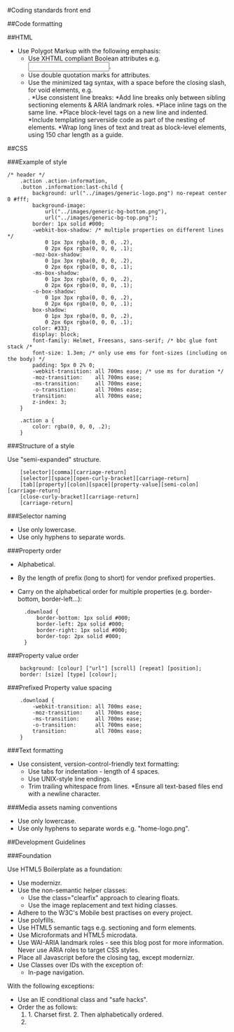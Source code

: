 #Coding standards front end

##Code formatting

##HTML

* Use Polygot Markup with the following emphasis:
	* Use XHTML compliant Boolean attributes e.g. <input type="text" required="required" />.
	* Use double quotation marks for attributes.
	* Use the minimized tag syntax, with a space before the closing slash, for void elements, e.g. <br />.
*Use consistent line breaks:
	*Add line breaks only between sibling sectioning elements & ARIA landmark roles.
	*Place inline tags on the same line.
	*Place block-level tags on a new line and indented.
	*Include templating serverside code as part of the nesting of elements.
	*Wrap long lines of text and treat as block-level elements, using 150 char length as a guide.

##CSS

###Example of style

	/* header */
		.action .action-information,
		.button .information:last-child {
			background: url("../images/generic-logo.png") no-repeat center 0 #fff;
			background-image:
				url("../images/generic-bg-bottom.png"),
				url("../images/generic-bg-top.png");
			border: 1px solid #000;
			-webkit-box-shadow: /* multiple properties on different lines */
				0 1px 3px rgba(0, 0, 0, .2),
				0 2px 6px rgba(0, 0, 0, .1);
			-moz-box-shadow:
				0 1px 3px rgba(0, 0, 0, .2),
				0 2px 6px rgba(0, 0, 0, .1);
			-ms-box-shadow:
				0 1px 3px rgba(0, 0, 0, .2),
				0 2px 6px rgba(0, 0, 0, .1);
			-o-box-shadow:
				0 1px 3px rgba(0, 0, 0, .2),
				0 2px 6px rgba(0, 0, 0, .1);
			box-shadow:
				0 1px 3px rgba(0, 0, 0, .2),
				0 2px 6px rgba(0, 0, 0, .1);
			color: #333;
			display: block;
			font-family: Helmet, Freesans, sans-serif; /* bbc glue font stack /*
			font-size: 1.3em; /* only use ems for font-sizes (including on the body) */
			padding: 5px 0 2% 0;
			-webkit-transition: all 700ms ease; /* use ms for duration */
			-moz-transition:    all 700ms ease;
			-ms-transition:     all 700ms ease;
			-o-transition:      all 700ms ease;
			transition:         all 700ms ease;
			z-index: 3;
		}

		.action a {
			color: rgba(0, 0, 0, .2);
		}

###Structure of a style

Use "semi-expanded" structure.

		[selector][comma][carriage-return]
		[selector][space][open-curly-bracket][carriage-return]
		[tab][property][colon][space][property-value][semi-colon][carriage-return]
		[close-curly-bracket][carriage-return]
		[carriage-return]

###Selector naming

* Use only lowercase.
* Use only hyphens to separate words.

###Property order
* Alphabetical.
* By the length of prefix (long to short) for vendor prefixed properties.
* Carry on the alphabetical order for multiple properties (e.g. border-bottom, border-left...):

		.download {
			border-bottom: 1px solid #000;
			border-left: 2px solid #000;
			border-right: 1px solid #000;
			border-top: 2px solid #000;
		}

###Property value order

		background: [colour] ["url"] [scroll] [repeat] [position];
		border: [size] [type] [colour];

###Prefixed Property value spacing

		.download {
			-webkit-transition: all 700ms ease;
			-moz-transition:    all 700ms ease;
			-ms-transition:     all 700ms ease;
			-o-transition:      all 700ms ease;
			transition:         all 700ms ease;
		}
				
###Text formatting

* Use consistent, version-control-friendly text formatting:
	* Use tabs for indentation - length of 4 spaces.
	* Use UNIX-style line endings.
	* Trim trailing whitespace from lines.
	*Ensure all text-based files end with a newline character.

###Media assets naming conventions

* Use only lowercase.
* Use only hyphens to separate words e.g. "home-logo.png".

##Development Guidelines

###Foundation

Use HTML5 Boilerplate as a foundation:
* Use modernizr.
* Use the non-semantic helper classes:
	* Use the class="clearfix" approach to clearing floats.
	* Use the image replacement and text hiding classes.
* Adhere to the W3C's Mobile best practises on every project.
* Use polyfills.
* Use HTML5 semantic tags e.g. sectioning and form elements.
* Use Microformats and HTML5 microdata.
* Use WAI-ARIA landmark roles - see this blog post for more information. Never use ARIA roles to target CSS styles.
* Place all Javascript before the closing </body> tag, except modernizr.
* Use Classes over IDs with the exception of:
	* In-page navigation.

With the following exceptions:

* Use an IE conditional class and "safe hacks".
* Order the <head> as follows:
	1. <meta>
		1. Charset first.
		2. Then alphabetically ordered.
	2. <title>
	3. <link>
	4. <script>

###CSS

Structure of a stylesheet

1. fonts (including url to licence)
2. normalise html5
3. default styles (based on boilerplate/normalise)
	1. html
	2. body
	3. links: a, a:hover, a:active, a:visited
	4. sectioning content: aside, article, nav, section
	5. heading content: h1 – h6, hgroup
	6. text-level semantics: address, blockquote, code, em, pre, strong
	7. grouping content
		1. lists: dl, dt, dd, ul, ol, li
		2. paragraphs
		3. tables: table, thead, tr, th, tbody, td
	8. form content: form, fieldset, legend, label, input, textarea, select, option
	9. embedding content: audio, canvas, embed, iframe, img, object, video
4. helper classes (non-semantic)
5. shared states
6. style patterns: ordered by complexity
7. layout patterns (non-semantic)
8. @media queries
	1. device width (linearised content first)
		1. default styles (based on boilerplate/normalise)
		2. helper classes (non-semantic)
		3. shared states
		4. style patterns: ordered by complexity
		5. layout patterns (non-semantic)
	2. print

####Comments and indentation

Comment within a stylesheet to aid other developers.

* Title
* Colour swatch
* Index
* Sectioning comments
* Property comments

		/*
		 * standards and conventions
		 *
		 * colour swatch:
		 * light blue = #005
		 * dark blue = #00C
		 *
		 * index:
		 * 1. fonts
		 * 2. normalise html5
		 * 3. default styles (based on boilerplate/normalise)
		 * 4. helper classes (non-semantic)
		 * 5. shared states
		 * 6. style patterns
		 * 7. layout patterns (non-semantic)
		 * 8. @mediaqueries
		 */

Use indentation and comments to section a stylesheet. There are two types of comments:

1. Sectioning comments.
2. Property comments.

		/* sectioning comment e.g. "header" */
			header {
				margin: 0;
			}

			/* sectioning comment e.g. "primary navigation" */
				header nav {
					float: left;
				}

			/* sectioning comment e.g. "search box" */
				header search {
					display: inline; /* property comment e.g. ie double margin fix */
				}

###Selector naming

* Use:
	* Plurals for groupings.
	* Nouns for specific objects.
	* Adjectives (where possible) or verbs for variations
	* Past-participle verbs for states.
	* The following for pattern parts:
		* <pattern name>–inner → for inner wrapper
		* <pattern name>–item → for the most common and repeating element in the pattern
		* <pattern name>–content → for containing both media and text
		* <pattern name>–media → for targeting imgs, swf, video
		* <pattern name>–copy → for containing only text e.g. headings and paragraphs

* Do not mimic tag names when naming classes, unless they are prefixed. e.g. .component-body.

		.actions (grouping - plural)
			.action (pattern - noun) .action-collapse (sub pattern - verb)
				.action-inner (pattern part)
					.action-item (pattern part)
						.action-content (pattern part)
							.action-media (pattern part)
							.action-copy (pattern part)

		.folder .is-collapsed (state - past participle)

###Progressive enhancement in CSS

####Modernizr

* Use forward-facing support (i.e. assume feature support and target lack of with the "no-" classes) with the exceptions of:
	* JS → assume no JS and target support with the "js" class.
	* Touch → assume a no-touch device and target support with the "touch" class.

####Backgrounds (language feature)

		.text-area {
			background: url("/images/background-000-50.png") repeat; /* IE fix */
			background: rgba(0, 0, 0, 0.5);
		}

* Start with fall back definition to support older browsers.
* Implement newer definition last.

###Fonts and Font Face

Use tweaked (letter/word spacing etc) web-safe fonts first. Then webfonts, but sparingly, with the following caveats:

* Ensure the font is correctly licensed. Find a licence using a webfont service.
* Ensure the rendering quality of the font is acceptable in all browsers.
* Ensure acceptable loading times are maintained as fonts are added.
* Ensure the correct font weights are included and linked correctly.

##Media assets

###File structure

* Limit of 10 files per folder before subfolder is created
* All vendor/3rd Party scripts to be found in "/vendor" including all assets.
* Creation of child folders within structure below are on a per project basis

		/assets
			/fonts
			/images
				/sprites
					vignettes.png
				background.jpg
				spacer.gif
			/scripts
				project.js
				jquery.standout.js
			/styles
				project-name.css
			/swfs
			/vendor
				jquery.js
				modernizr.js
				/fancybox
				jquery.scrollTo.js

###Images

####Spritesheets

Use spritesheets only for grouped sets of icons.

####Image Formats

* Use JPEG for photos and complex images/icons.
* Use PNG 8 for small and simple images/icons.
* Use PNG 24 for multi-channel transparency.

##Accessibility

* Adhere to the WCAG Samurai checklist.
* Do not check using accessibility validators.

Development Process

Annotate designs to:
Identify a colour palette.
Identify the "base styles" using a "typography-first" approach:
Identify the body copy (the most common block of copy) and its following properties:
Font family.
Font size.
Line height.
Identify text-based grouping elements (and their box models):
Paragraphs.
Lists.
Heading groups.
Identify six levels of headings.
Identify form elements
Legends.
Labels.
Inputs.
Identify style patterns, subpatterns and pattern parts (starting with most common and smallest first):
Actions
Navigation
Content blocks
etc...
Identify layout patterns:
Grids
Positioning
etc...
Identify animation patterns:
Colour transitions (e.g. on simple links)
Show & hide (e.g. reveals, slides, fades)
etc...
Identify interaction patterns:
Clicks
Drags
Hovers (including simple links)
etc...
Produce a draft mapping of the relationships between patterns in each set.
Build a toolkit:
with the following sections:
Base styles
Demo of style patterns.
Demo of layout patterns.
Demo of animation patterns.
Demo of interaction patterns.
Components built from the patterns.
and with the following features:
Self-annotating and with common language between design and development.
A reference for default typography, padding, margin etc.
Built-in relationship mapping.
Testable.
A few notes on the why...

A collection of best practise standards from around the web and for our specific project needs.
This work is licensed under a Creative Commons License by the contributors.